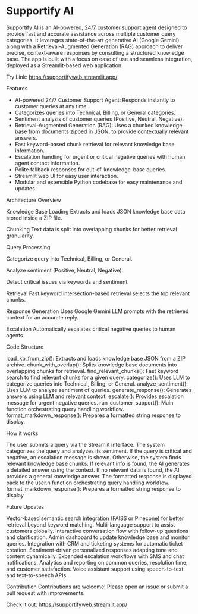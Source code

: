 # Supportify AI
Supportify AI is an AI-powered, 24/7 customer support agent designed to provide fast and accurate assistance across multiple customer query categories. It leverages state-of-the-art generative AI (Google Gemini) along with a Retrieval-Augmented Generation (RAG) approach to deliver precise, context-aware responses by consulting a structured knowledge base.
The app is built with a focus on ease of use and seamless integration, deployed as a Streamlit-based web application.

Try Link: https://supportifyweb.streamlit.app/

Features
- AI-powered 24/7 Customer Support Agent: Responds instantly to customer queries at any time.
- Categorizes queries into Technical, Billing, or General categories.
- Sentiment analysis of customer queries (Positive, Neutral, Negative).
- Retrieval-Augmented Generation (RAG): Uses a chunked knowledge base from documents zipped in JSON, to provide contextually relevant answers.
- Fast keyword-based chunk retrieval for relevant knowledge base information.
- Escalation handling for urgent or critical negative queries with human agent contact information.
- Polite fallback responses for out-of-knowledge-base queries.
- Streamlit web UI for easy user interaction.
- Modular and extensible Python codebase for easy maintenance and updates.

Architecture Overview

Knowledge Base Loading
Extracts and loads JSON knowledge base data stored inside a ZIP file.

Chunking
Text data is split into overlapping chunks for better retrieval granularity.

Query Processing

Categorize query into Technical, Billing, or General.

Analyze sentiment (Positive, Neutral, Negative).

Detect critical issues via keywords and sentiment.

Retrieval
Fast keyword intersection-based retrieval selects the top relevant chunks.

Response Generation
Uses Google Gemini LLM prompts with the retrieved context for an accurate reply.

Escalation
Automatically escalates critical negative queries to human agents.


Code Structure

load_kb_from_zip(): Extracts and loads knowledge base JSON from a ZIP archive.
chunk_with_overlap(): Splits knowledge base documents into overlapping chunks for retrieval.
find_relevant_chunks(): Fast keyword search to find relevant chunks for a given query.
categorize(): Uses LLM to categorize queries into Technical, Billing, or General.
analyze_sentiment(): Uses LLM to analyze sentiment of queries.
generate_response(): Generates answers using LLM and relevant context.
escalate(): Provides escalation message for urgent negative queries.
run_customer_support(): Main function orchestrating query handling workflow.
format_markdown_response(): Prepares a formatted string response to display.


How it works

The user submits a query via the Streamlit interface.
The system categorizes the query and analyzes its sentiment.
If the query is critical and negative, an escalation message is shown.
Otherwise, the system finds relevant knowledge base chunks.
If relevant info is found, the AI generates a detailed answer using the context.
If no relevant data is found, the AI provides a general knowledge answer.
The formatted response is displayed back to the user.n function orchestrating query handling workflow.
format_markdown_response(): Prepares a formatted string response to display

Future Updates

Vector-based semantic search integration (FAISS or Pinecone) for better retrieval beyond keyword matching.
Multi-language support to assist customers globally.
Interactive conversation flow with follow-up questions and clarification.
Admin dashboard to update knowledge base and monitor queries.
Integration with CRM and ticketing systems for automatic ticket creation.
Sentiment-driven personalized responses adapting tone and content dynamically.
Expanded escalation workflows with SMS and chat notifications.
Analytics and reporting on common queries, resolution time, and customer satisfaction.
Voice assistant support using speech-to-text and text-to-speech APIs.

Contribution
Contributions are welcome! Please open an issue or submit a pull request with improvements.

Check it out: https://supportifyweb.streamlit.app/
